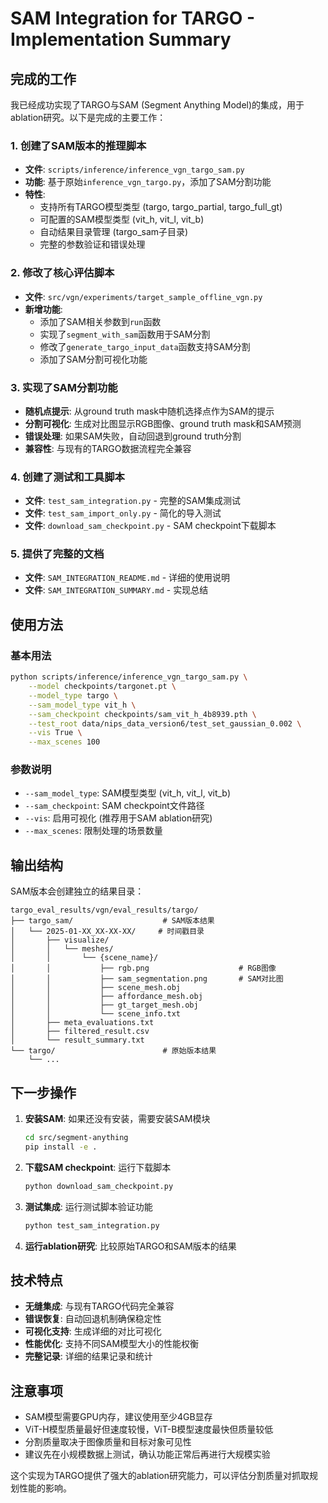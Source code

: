 # SAM Integration for TARGO - Implementation Summary

## 完成的工作

我已经成功实现了TARGO与SAM (Segment Anything Model)的集成，用于ablation研究。以下是完成的主要工作：

### 1. 创建了SAM版本的推理脚本
- **文件**: `scripts/inference/inference_vgn_targo_sam.py`
- **功能**: 基于原始`inference_vgn_targo.py`，添加了SAM分割功能
- **特性**:
  - 支持所有TARGO模型类型 (targo, targo_partial, targo_full_gt)
  - 可配置的SAM模型类型 (vit_h, vit_l, vit_b)
  - 自动结果目录管理 (targo_sam子目录)
  - 完整的参数验证和错误处理

### 2. 修改了核心评估脚本
- **文件**: `src/vgn/experiments/target_sample_offline_vgn.py`
- **新增功能**:
  - 添加了SAM相关参数到`run`函数
  - 实现了`segment_with_sam`函数用于SAM分割
  - 修改了`generate_targo_input_data`函数支持SAM分割
  - 添加了SAM分割可视化功能

### 3. 实现了SAM分割功能
- **随机点提示**: 从ground truth mask中随机选择点作为SAM的提示
- **分割可视化**: 生成对比图显示RGB图像、ground truth mask和SAM预测
- **错误处理**: 如果SAM失败，自动回退到ground truth分割
- **兼容性**: 与现有的TARGO数据流程完全兼容

### 4. 创建了测试和工具脚本
- **文件**: `test_sam_integration.py` - 完整的SAM集成测试
- **文件**: `test_sam_import_only.py` - 简化的导入测试
- **文件**: `download_sam_checkpoint.py` - SAM checkpoint下载脚本

### 5. 提供了完整的文档
- **文件**: `SAM_INTEGRATION_README.md` - 详细的使用说明
- **文件**: `SAM_INTEGRATION_SUMMARY.md` - 实现总结

## 使用方法

### 基本用法
```bash
python scripts/inference/inference_vgn_targo_sam.py \
    --model checkpoints/targonet.pt \
    --model_type targo \
    --sam_model_type vit_h \
    --sam_checkpoint checkpoints/sam_vit_h_4b8939.pth \
    --test_root data/nips_data_version6/test_set_gaussian_0.002 \
    --vis True \
    --max_scenes 100
```

### 参数说明
- `--sam_model_type`: SAM模型类型 (vit_h, vit_l, vit_b)
- `--sam_checkpoint`: SAM checkpoint文件路径
- `--vis`: 启用可视化 (推荐用于SAM ablation研究)
- `--max_scenes`: 限制处理的场景数量

## 输出结构

SAM版本会创建独立的结果目录：
```
targo_eval_results/vgn/eval_results/targo/
├── targo_sam/                    # SAM版本结果
│   └── 2025-01-XX_XX-XX-XX/     # 时间戳目录
│       ├── visualize/
│       │   └── meshes/
│       │       └── {scene_name}/
│       │           ├── rgb.png                    # RGB图像
│       │           ├── sam_segmentation.png       # SAM对比图
│       │           ├── scene_mesh.obj
│       │           ├── affordance_mesh.obj
│       │           ├── gt_target_mesh.obj
│       │           └── scene_info.txt
│       ├── meta_evaluations.txt
│       ├── filtered_result.csv
│       └── result_summary.txt
└── targo/                        # 原始版本结果
    └── ...
```

## 下一步操作

1. **安装SAM**: 如果还没有安装，需要安装SAM模块
   ```bash
   cd src/segment-anything
   pip install -e .
   ```

2. **下载SAM checkpoint**: 运行下载脚本
   ```bash
   python download_sam_checkpoint.py
   ```

3. **测试集成**: 运行测试脚本验证功能
   ```bash
   python test_sam_integration.py
   ```

4. **运行ablation研究**: 比较原始TARGO和SAM版本的结果

## 技术特点

- **无缝集成**: 与现有TARGO代码完全兼容
- **错误恢复**: 自动回退机制确保稳定性
- **可视化支持**: 生成详细的对比可视化
- **性能优化**: 支持不同SAM模型大小的性能权衡
- **完整记录**: 详细的结果记录和统计

## 注意事项

- SAM模型需要GPU内存，建议使用至少4GB显存
- ViT-H模型质量最好但速度较慢，ViT-B模型速度最快但质量较低
- 分割质量取决于图像质量和目标对象可见性
- 建议先在小规模数据上测试，确认功能正常后再进行大规模实验

这个实现为TARGO提供了强大的ablation研究能力，可以评估分割质量对抓取规划性能的影响。





